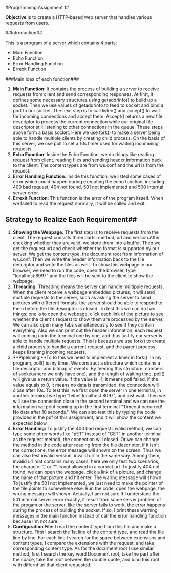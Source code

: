 #Programming Assignment 1#

**Objective** is to create a HTTP-based web server that handles various requests from users.

##Introduction##

This is a program of a server which contains 4 parts:

- Main Function
- Echo Function
- Error Handling Function
- Errexit Function

###Main Idea of each function###

1. **Main Function**: It contains the process of building a server to receive requests from client and send corresponding responses. At first, it defines some necessary structures using getaddrinfo() to build up a socket. Then we use values of getaddrinfo to feed to socket and bind a port to our socket. The next step is to call listen() and accept() to wait for incoming connections and accept them. Accept() returns a new file descriptor to process the current connection while our original file descriptor still listening to other connections in the queue. These steps above form a basic socket. Here we use fork() to make a server being able to handle multiple clients by creating child process. On the basis of this server, we use poll to set a 10s timer used for waiting incomming requests.
2. **Echo Function**: Inside the Echo Function, we do things like reading request from client, reading files and sending header information back to the client. The content types are from ws.conf and the url is from the request.
3. **Error Handling Function**: Inside this function, we listed some cases of error which could happen during executing the echo function, including 400 bad request, 404 not found, 501 not implemented and 500 internal server error.
4. **Errexit Function**: This function is the error of the program itsself. When we failed to read the request normally, it will be called and exit.

## Strategy to Realize Each Requirement##
1. **Showing the Webpage:** The first step is to receive requests from the client. The request consists three parts: method, url and version.After checking whether they are valid, we store them into a buffer. Then we get the request url and check whether the format is supported by our server. We get the content type, the document root from information of ws.conf. Then we write the header information back to the file descriptor and write the files as well. To show this webpage in our browser, we need to run the code, open the browser, type "localhost:8097" and the files will be sent to the client to show the webpage.
2. **Threading:** Threading means the server can handle multipule requests. When the client receive a webpage embedded pictures, it will send multiple requests to the server, such as asking the server to send pictures with different formats. the server should be able to respond to them before the file descriptor is closed. To test this we can do two things: one is to open the webpage, click each link of the picture to see whether the client's request to show them are processed by the server. We can also open many tabs samultaneously to see if they contain everything. Also we can print out the header information, each request will coming up in the terminal one by one, and thus justify our server is able to handle multiple requests. This is because we use fork() to create a child process to handle a current request, and the parent process keeps listening incoming requests.
3. **Pipelining:**To to this we need to implement a timer in fork(). In my program, poll() is my timer. We construct a structure which contains a file descriptor and bitmap of events. By feeding this structure, numbers of sockets(here we only have one), and the length of waiting time, poll() will give us a return value. If the value is -1, it means poll failed, if the value equals to 0, it means no data is transmitted, the connection will close after 10s. To test this, we first open the server in one terminal, in another terminal we type "telnet localhost 8097", and just wait. Then we will see the connection close in the second terminal and we can see the information we print coming up in the first terminal "Timeout occurred!  No data after 10 seconds.". We can also test this by typing the code provided in the pdf of this assignment, and it will show the content we expected below.
4. **Error Handling:** To justify the 400 bad request invalid method, we can type some other words like "pET" instead of "GET" in another terminal as the request method, the connection will closed. Or we can change the method in the code after reading from the file descriptor, if it isn't the correct one, the error message will shown on the screen. Thus we can also test invalid version, invalid url in the same way. Among them, invalid url mat contains many cases, here we only test two scenarios, the character ',' or '*' is not allowed in a correct url. To justify 404 not found, we can open the webpage, click a link of a picture, and change the name of that picture and hit enter. The waring message will shown. To justify the 501 not implemented, we just need to make the pointer of the file points to somewhere else. Run the code, open the webpage, the wrong message will shown. Actually, I am not sure if I understand the 501 internal server error exactly, it result from some server problem of the progam or the server, like the server fails to work, the error happens during the process of building the socket. If so, I print these warning messages in the main function instead of call the error handling function because I'm not sure.
5. **Configuration File:** I read the content type from this file and make a structure. First I search the 1st line of the content type, and read the file line by line. For each line I search for the space between extensions and content types. I compare the extensions with the request, and take corresponding content type. As for the document root I use similar method, first I search the key word Document root, take the part after the space, take the root between the double quote, and bind this root with differnt url that client requested.